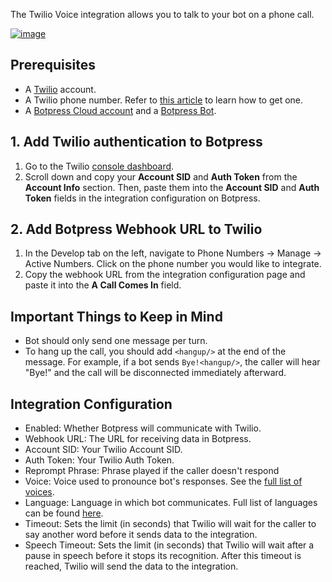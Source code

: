 The Twilio Voice integration allows you to talk to your bot on a phone call.

[![image](https://i.imgur.com/Ye9dN2F.png)](https://youtu.be/5w_qRxuTLAM)

## Prerequisites

- A [Twilio](https://www.twilio.com/) account.
- A Twilio phone number. Refer to [this article](https://support.twilio.com/hc/en-us/articles/223135247-How-to-Search-for-and-Buy-a-Twilio-Phone-Number-from-Console) to learn how to get one.
- A [Botpress Cloud account](https://app.botpress.cloud) and a [Botpress Bot](https://botpress.com/docs/cloud/getting-started/create-and-publish-your-chatbot/).

## 1. Add Twilio authentication to Botpress

1. Go to the Twilio [console dashboard](https://console.twilio.com/?frameUrl=/console).
2. Scroll down and copy your **Account SID** and **Auth Token** from the **Account Info** section. Then, paste them into the **Account SID** and **Auth Token** fields in the integration configuration on Botpress.

## 2. Add Botpress Webhook URL to Twilio

1. In the Develop tab on the left, navigate to Phone Numbers -> Manage -> Active Numbers. Click on the phone number you would like to integrate.
2. Copy the webhook URL from the integration configuration page and paste it into the **A Call Comes In** field.

## Important Things to Keep in Mind

- Bot should only send one message per turn.
- To hang up the call, you should add `<hangup/>` at the end of the message. For example, if a bot sends `Bye!<hangup/>`, the caller will hear "Bye!" and the call will be disconnected immediately afterward.

## Integration Configuration

- Enabled: Whether Botpress will communicate with Twilio.
- Webhook URL: The URL for receiving data in Botpress.
- Account SID: Your Twilio Account SID.
- Auth Token: Your Twilio Auth Token.
- Reprompt Phrase: Phrase played if the caller doesn't respond
- Voice: Voice used to pronounce bot's responses. See the [full list of voices](https://www.twilio.com/docs/voice/twiml/say/text-speech#available-voices-and-languages).
- Language: Language in which bot communicates. Full list of languages can be found [here](https://www.twilio.com/docs/voice/twiml/say/text-speech#available-voices-and-languages).
- Timeout: Sets the limit (in seconds) that Twilio will wait for the caller to say another word before it sends data to the integration.
- Speech Timeout: Sets the limit (in seconds) that Twilio will wait after a pause in speech before it stops its recognition. After this timeout is reached, Twilio will send the data to the integration.
